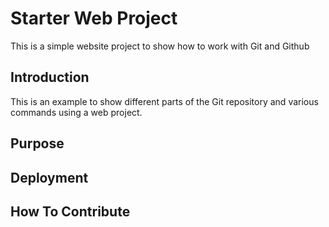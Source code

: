 # Starter Web Project

This is a simple website project to show how to work with Git and Github

## Introduction

This is an example to show different parts of the Git repository
and various commands using a web project.

## Purpose

## Deployment

## How To Contribute
